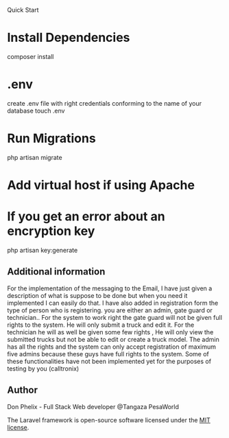 Quick Start
# Install Dependencies
composer install

# .env
create .env file with right credentials conforming to the name of your database
touch .env

# Run Migrations
php artisan migrate


# Add virtual host if using Apache

# If you get an error about an encryption key
php artisan key:generate

## Additional information
For the implementation of the messaging to the Email, I have just given a description of what is suppose to be done but when you need it implemented I can easily do that.
I have also added in registration form the type of person who is registering. you are either an admin, gate guard or technician.. For the system to work right the gate guard will not be given full rights to the system. He will only submit a truck and edit it. 
For the technician he will as well be given some few rights , He will only view the submitted trucks but not be able to edit or create a truck model. The admin has all the rights and the system can only accept registration of maximum five admins because  these guys have full rights to the system. 
Some of these functionalities have not been implemented yet for the purposes of testing by you (calltronix)

## Author
Don Phelix - Full Stack Web developer @Tangaza PesaWorld


The Laravel framework is open-source software licensed under the [MIT license](https://opensource.org/licenses/MIT).
